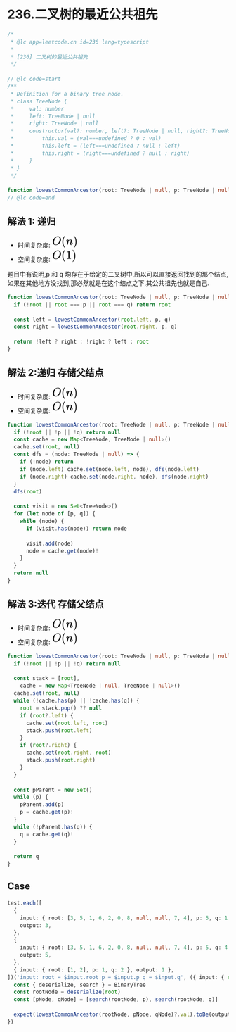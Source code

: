 # 236.二叉树的最近公共祖先

```ts
/*
 * @lc app=leetcode.cn id=236 lang=typescript
 *
 * [236] 二叉树的最近公共祖先
 */

// @lc code=start
/**
 * Definition for a binary tree node.
 * class TreeNode {
 *     val: number
 *     left: TreeNode | null
 *     right: TreeNode | null
 *     constructor(val?: number, left?: TreeNode | null, right?: TreeNode | null) {
 *         this.val = (val===undefined ? 0 : val)
 *         this.left = (left===undefined ? null : left)
 *         this.right = (right===undefined ? null : right)
 *     }
 * }
 */

function lowestCommonAncestor(root: TreeNode | null, p: TreeNode | null, q: TreeNode | null): TreeNode | null {}
// @lc code=end
```

## 解法 1: 递归

- 时间复杂度: <!-- $O(n)$ --> <img style="transform: translateY(0.1em); background: white;" src="./svg/o-n.svg" alt="O(n)">
- 空间复杂度: <!-- $O(1)$ --> <img style="transform: translateY(0.1em); background: white;" src="./svg/o-1.svg" alt="O(1)">

题目中有说明,p 和 q 均存在于给定的二叉树中,所以可以直接返回找到的那个结点,如果在其他地方没找到,那必然就是在这个结点之下,其公共祖先也就是自己.

```ts
function lowestCommonAncestor(root: TreeNode | null, p: TreeNode | null, q: TreeNode | null): TreeNode | null {
  if (!root || root === p || root === q) return root

  const left = lowestCommonAncestor(root.left, p, q)
  const right = lowestCommonAncestor(root.right, p, q)

  return !left ? right : !right ? left : root
}
```

## 解法 2:递归 存储父结点

- 时间复杂度: <!-- $O(n)$ --> <img style="transform: translateY(0.1em); background: white;" src="./svg/o-n.svg" alt="O(n)">
- 空间复杂度: <!-- $O(n)$ --> <img style="transform: translateY(0.1em); background: white;" src="./svg/o-n.svg" alt="O(n)">

```ts
function lowestCommonAncestor(root: TreeNode | null, p: TreeNode | null, q: TreeNode | null): TreeNode | null {
  if (!root || !p || !q) return null
  const cache = new Map<TreeNode, TreeNode | null>()
  cache.set(root, null)
  const dfs = (node: TreeNode | null) => {
    if (!node) return
    if (node.left) cache.set(node.left, node), dfs(node.left)
    if (node.right) cache.set(node.right, node), dfs(node.right)
  }
  dfs(root)

  const visit = new Set<TreeNode>()
  for (let node of [p, q]) {
    while (node) {
      if (visit.has(node)) return node

      visit.add(node)
      node = cache.get(node)!
    }
  }
  return null
}
```

## 解法 3:迭代 存储父结点

- 时间复杂度: <!-- $O(n)$ --> <img style="transform: translateY(0.1em); background: white;" src="./svg/o-n.svg" alt="O(n)">
- 空间复杂度: <!-- $O(n)$ --> <img style="transform: translateY(0.1em); background: white;" src="./svg/o-n.svg" alt="O(n)">

```ts
function lowestCommonAncestor(root: TreeNode | null, p: TreeNode | null, q: TreeNode | null): TreeNode | null {
  if (!root || !p || !q) return null

  const stack = [root],
    cache = new Map<TreeNode | null, TreeNode | null>()
  cache.set(root, null)
  while (!cache.has(p) || !cache.has(q)) {
    root = stack.pop() ?? null
    if (root?.left) {
      cache.set(root.left, root)
      stack.push(root.left)
    }
    if (root?.right) {
      cache.set(root.right, root)
      stack.push(root.right)
    }
  }

  const pParent = new Set()
  while (p) {
    pParent.add(p)
    p = cache.get(p)!
  }
  while (!pParent.has(q)) {
    q = cache.get(q)!
  }

  return q
}
```

## Case

```ts
test.each([
  {
    input: { root: [3, 5, 1, 6, 2, 0, 8, null, null, 7, 4], p: 5, q: 1 },
    output: 3,
  },
  {
    input: { root: [3, 5, 1, 6, 2, 0, 8, null, null, 7, 4], p: 5, q: 4 },
    output: 5,
  },
  { input: { root: [1, 2], p: 1, q: 2 }, output: 1 },
])('input: root = $input.root p = $input.p q = $input.q', ({ input: { root, p, q }, output }) => {
  const { deserialize, search } = BinaryTree
  const rootNode = deserialize(root)
  const [pNode, qNode] = [search(rootNode, p), search(rootNode, q)]

  expect(lowestCommonAncestor(rootNode, pNode, qNode)?.val).toBe(output)
})
```
